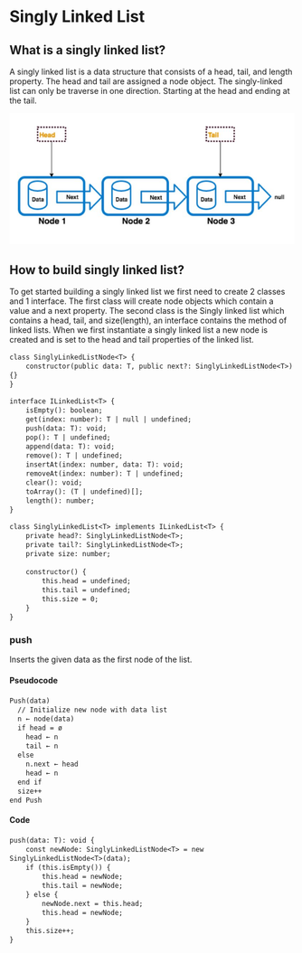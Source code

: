 # Singly Linked List

## What is a singly linked list?

A singly linked list is a data structure that consists of a head, tail, and length property. The head and tail are assigned a node object. The singly-linked list can only be traverse in one direction. Starting at the head and ending at the tail.

![Singly Linked List](../../../assets/linked-list//singly-linked-list.PNG)

## How to build singly linked list?

To get started building a singly linked list we first need to create 2 classes and 1 interface. The first class will create node objects which contain a value and a next property. The second class is the Singly linked list which contains a head, tail, and size(length), an interface contains the method of linked lists. When we first instantiate a singly linked list a new node is created and is set to the head and tail properties of the linked list.

```
class SinglyLinkedListNode<T> {
    constructor(public data: T, public next?: SinglyLinkedListNode<T>) {}
}
```

```
interface ILinkedList<T> {
    isEmpty(): boolean;
    get(index: number): T | null | undefined;
    push(data: T): void;
    pop(): T | undefined;
    append(data: T): void;
    remove(): T | undefined;
    insertAt(index: number, data: T): void;
    removeAt(index: number): T | undefined;
    clear(): void;
    toArray(): (T | undefined)[];
    length(): number;
}
```

```
class SinglyLinkedList<T> implements ILinkedList<T> {
    private head?: SinglyLinkedListNode<T>;
    private tail?: SinglyLinkedListNode<T>;
    private size: number;

    constructor() {
        this.head = undefined;
        this.tail = undefined;
        this.size = 0;
    }
}
```

### push 
Inserts the given data as the first node of the list.

#### Pseudocode 
```
Push(data)
  // Initialize new node with data list
  n ← node(data)
  if head = ø
    head ← n
    tail ← n
  else
    n.next ← head
    head ← n
  end if
  size++
end Push
```

#### Code
```
push(data: T): void {
    const newNode: SinglyLinkedListNode<T> = new SinglyLinkedListNode<T>(data);
    if (this.isEmpty()) {
        this.head = newNode;
        this.tail = newNode;
    } else {
        newNode.next = this.head;
        this.head = newNode;
    }
    this.size++;
}
```
